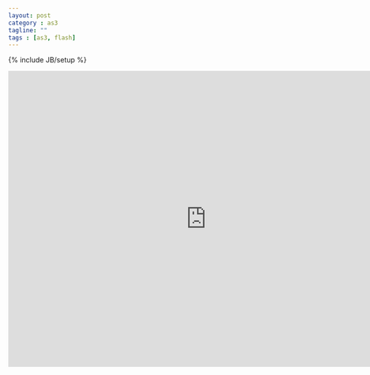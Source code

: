 ```yaml
---
layout: post
category : as3
tagline: ""
tags : [as3, flash]
---
```

{% include JB/setup %}

<iframe src="http://matrix3d.github.io/assets/native3d/sponza" width="800" height="600" frameborder=”no” border=”0″ marginwidth=”0″ marginheight=”0″ scrolling=”no” allowtransparency=”yes></iframe>


